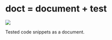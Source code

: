 doct = document + test
====
<a href="http://travis-ci.org/kengonakajima/doct"><img src="https://secure.travis-ci.org/kengonakajima/doct.png"></a>

Tested code snippets as a document.






